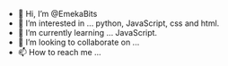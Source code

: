 - 👋 Hi, I’m @EmekaBits
- 👀 I’m interested in ... python, JavaScript, css and html. 
- 🌱 I’m currently learning ... JavaScript. 
- 💞️ I’m looking to collaborate on ...
- 📫 How to reach me ...

<!---
EmekaBits/EmekaBits is a ✨ special ✨ repository because its `README.md` (this file) appears on your GitHub profile.
You can click the Preview link to take a look at your changes.
--->
